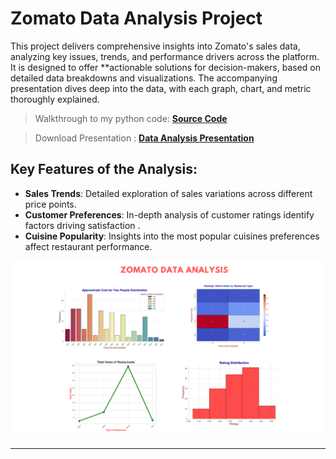 # Zomato Data Analysis Project
This project delivers comprehensive insights into Zomato's sales data, analyzing key issues, trends, and performance drivers across the platform. It is designed to offer **actionable solutions for decision-makers, based on detailed data breakdowns and visualizations. The accompanying presentation dives deep into the data, with each graph, chart, and metric thoroughly explained.

> Walkthrough to my python code: [**Source Code**](https://github.com/ashwinx09/Zomato_data_analysis/blob/main/Zomato_data_analysis.ipynb)

> Download Presentation : [**Data Analysis Presentation**](https://github.com/ashwinx09/Zomato_data_analysis/blob/main/Zomato_DataAnalysis_Presentation.pptx)



## Key Features of the Analysis:
- **Sales Trends**: Detailed exploration of sales variations across different price points.
- **Customer Preferences**: In-depth analysis of customer ratings identify factors driving satisfaction .
- **Cuisine Popularity**: Insights into the most popular cuisines preferences affect restaurant performance.

<img src="https://github.com/ashwinx09/Zomato_data_analysis/blob/main/Description.png" alt="Graphs" />
  
---
